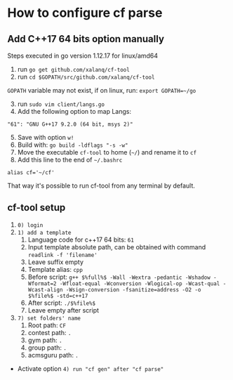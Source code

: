 # How to configure cf parse

## Add C++17 64 bits option manually

Steps executed in go version 1.12.17 for linux/amd64

1. run `go get github.com/xalanq/cf-tool`
2. run `cd $GOPATH/src/github.com/xalanq/cf-tool`

`GOPATH` variable may not exist, if on linux, run: `export GOPATH=~/go`

3. run `sudo vim client/langs.go`
4. Add the following option to map Langs:

`"61": "GNU G++17 9.2.0 (64 bit, msys 2)"`

5. Save with option `w!`
6. Build with: `go build -ldflags "-s -w"`
7. Move the executable `cf-tool` to home (`~/`) and rename it to `cf`
8. Add this line to the end of `~/.bashrc`

`alias cf='~/cf'`

That way it's possible to run cf-tool from any terminal by default.

## cf-tool setup

1. `0) login`
2. `1) add a template`
   1. Language code for c++17 64 bits: `61`
   2. Input template absolute path, can be obtained with command `readlink -f 'filename'`
   3. Leave suffix empty
   4. Template alias: `cpp`
   5. Before script: `g++ $%full%$ -Wall -Wextra -pedantic -Wshadow -Wformat=2 -Wfloat-equal -Wconversion -Wlogical-op -Wcast-qual -Wcast-align -Wsign-conversion -fsanitize=address -O2 -o $%file%$ -std=c++17`
   6. After script: `./$%file%$`
   7. Leave empty after script
3. `7) set folders' name`
   1. Root path: `CF`
   2. contest path: `.`
   3. gym path: `.`
   4. group path: `.`
   5. acmsguru path: `.`

- Activate option `4) run "cf gen" after "cf parse"`